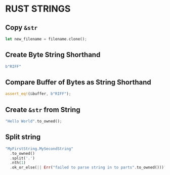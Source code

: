 # RUST STRINGS

## Copy `&str`

```rust
let new_filename = filename.clone();
```

## Create Byte String Shorthand

```rust
b"RIFF"
```

## Compare Buffer of Bytes as String Shorthand

```rust
assert_eq!(&buffer, b"RIFF");
```

## Create `&str` from String

```rust
"Hello World".to_owned();
```

## Split string

```rust
"MyFirstString.MySecondString"
  .to_owned()
  .split('.')
  .nth(1)
  .ok_or_else(|| Err("failed to parse string in to parts".to_owned()))?;
```
